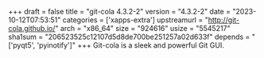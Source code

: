 +++
draft = false
title = "git-cola 4.3.2-2"
version = "4.3.2-2"
date = "2023-10-12T07:53:51"
categories = ['xapps-extra']
upstreamurl = "http://git-cola.github.io/"
arch = "x86_64"
size = "924616"
usize = "5545217"
sha1sum = "206523525c12107d5d8de700be251257a02d633f"
depends = "['pyqt5', 'pyinotify']"
+++
Git-cola is a sleek and powerful Git GUI.